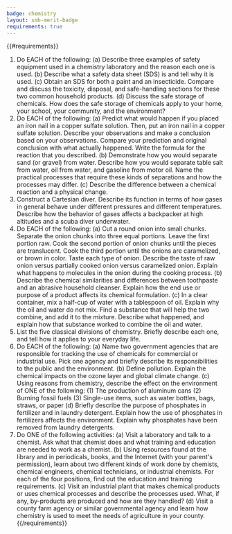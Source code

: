 ```yaml
---
badge: chemistry
layout: smb-merit-badge
requirements: true
---
```


{{#requirements}}
1. Do EACH of the following:
    (a) Describe three examples of safety equipment used in a chemistry laboratory and the reason each one is used.
    (b) Describe what a safety data sheet (SDS) is and tell why it is used.
    (c) Obtain an SDS for both a paint and an insecticide. Compare and discuss the toxicity, disposal, and safe-handling sections for these two common household products.
    (d) Discuss the safe storage of chemicals. How does the safe storage of chemicals apply to your home, your school, your community, and the environment?
2. Do EACH of the following:
    (a) Predict what would happen if you placed an iron nail in a copper sulfate solution. Then, put an iron nail in a copper sulfate solution. Describe your observations and make a conclusion based on your observations. Compare your prediction and original conclusion with what actually happened. Write the formula for the reaction that you described.
    (b) Demonstrate how you would separate sand (or gravel) from water. Describe how you would separate table salt from water, oil from water, and gasoline from motor oil. Name the practical processes that require these kinds of separations and how the processes may differ.
    (c) Describe the difference between a chemical reaction and a physical change.
3. Construct a Cartesian diver. Describe its function in terms of how gases in general behave under different pressures and different temperatures. Describe how the behavior of gases affects a backpacker at high altitudes and a scuba diver underwater.
4. Do EACH of the following:
    (a) Cut a round onion into small chunks. Separate the onion chunks into three equal portions. Leave the first portion raw. Cook the second portion of onion chunks until the pieces are translucent. Cook the third portion until the onions are caramelized, or brown in color. Taste each type of onion. Describe the taste of raw onion versus partially cooked onion versus caramelized onion. Explain what happens to molecules in the onion during the cooking process.
    (b) Describe the chemical similarities and differences between toothpaste and an abrasive household cleanser. Explain how the end use or purpose of a product affects its chemical formulation.
    (c) In a clear container, mix a half-cup of water with a tablespoon of oil. Explain why the oil and water do not mix. Find a substance that will help the two combine, and add it to the mixture. Describe what happened, and explain how that substance worked to combine the oil and water.
5. List the five classical divisions of chemistry. Briefly describe each one, and tell how it applies to your everyday life.
6. Do EACH of the following:
    (a) Name two government agencies that are responsible for tracking the use of chemicals for commercial or industrial use. Pick one agency and briefly describe its responsibilities to the public and the environment.
    (b) Define pollution. Explain the chemical impacts on the ozone layer and global climate change.
    (c) Using reasons from chemistry, describe the effect on the environment of ONE of the following:
        (1) The production of aluminum cans
        (2) Burning fossil fuels
        (3) Single-use items, such as water bottles, bags, straws, or paper
    (d) Briefly describe the purpose of phosphates in fertilizer and in laundry detergent. Explain how the use of phosphates in fertilizers affects the environment. Explain why phosphates have been removed from laundry detergents.
7. Do ONE of the following activities:
    (a) Visit a laboratory and talk to a chemist. Ask what that chemist does and what training and education are needed to work as a chemist.
    (b) Using resources found at the library and in periodicals, books, and the Internet (with your parent's permission), learn about two different kinds of work done by chemists, chemical engineers, chemical technicians, or industrial chemists. For each of the four positions, find out the education and training requirements.
    (c) Visit an industrial plant that makes chemical products or uses chemical processes and describe the processes used. What, if any, by-products are produced and how are they handled?
    (d) Visit a county farm agency or similar governmental agency and learn how chemistry is used to meet the needs of agriculture in your county.
{{/requirements}}
